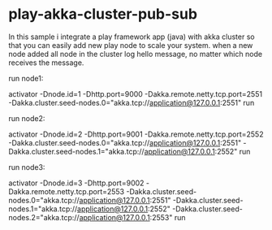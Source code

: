 play-akka-cluster-pub-sub
=========================

In this sample i integrate a play framework app (java) with akka cluster
so that you can easily add new play node to scale your system.
when a new node added all node in the cluster log hello message,
no matter which node receives the message.

run node1:

activator -Dnode.id=1 -Dhttp.port=9000 -Dakka.remote.netty.tcp.port=2551 -Dakka.cluster.seed-nodes.0="akka.tcp://application@127.0.0.1:2551" run

run node2:

activator -Dnode.id=2 -Dhttp.port=9001 -Dakka.remote.netty.tcp.port=2552 -Dakka.cluster.seed-nodes.0="akka.tcp://application@127.0.0.1:2551" -Dakka.cluster.seed-nodes.1="akka.tcp://application@127.0.0.1:2552" run

run node3:

activator -Dnode.id=3 -Dhttp.port=9002 -Dakka.remote.netty.tcp.port=2553 -Dakka.cluster.seed-nodes.0="akka.tcp://application@127.0.0.1:2551" -Dakka.cluster.seed-nodes.1="akka.tcp://application@127.0.0.1:2552" -Dakka.cluster.seed-nodes.2="akka.tcp://application@127.0.0.1:2553" run